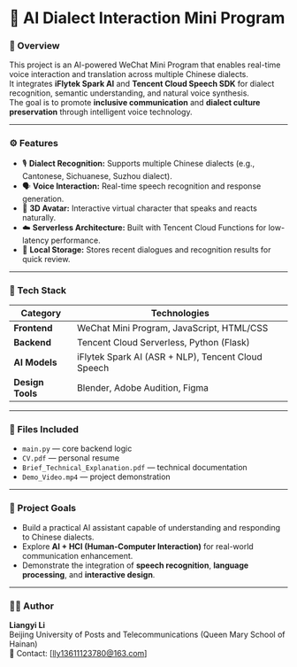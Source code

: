 # 🤖 AI Dialect Interaction Mini Program  

### 🧠 Overview  
This project is an AI-powered WeChat Mini Program that enables real-time voice interaction and translation across multiple Chinese dialects.  
It integrates **iFlytek Spark AI** and **Tencent Cloud Speech SDK** for dialect recognition, semantic understanding, and natural voice synthesis.  
The goal is to promote **inclusive communication** and **dialect culture preservation** through intelligent voice technology.

---

### ⚙️ Features  
- 🎙️ **Dialect Recognition:** Supports multiple Chinese dialects (e.g., Cantonese, Sichuanese, Suzhou dialect).  
- 🗣️ **Voice Interaction:** Real-time speech recognition and response generation.  
- 🧍 **3D Avatar:** Interactive virtual character that speaks and reacts naturally.  
- ☁️ **Serverless Architecture:** Built with Tencent Cloud Functions for low-latency performance.  
- 💾 **Local Storage:** Stores recent dialogues and recognition results for quick review.  

---

### 🧩 Tech Stack  
| Category | Technologies |
|-----------|--------------|
| **Frontend** | WeChat Mini Program, JavaScript, HTML/CSS |
| **Backend** | Tencent Cloud Serverless, Python (Flask) |
| **AI Models** | iFlytek Spark AI (ASR + NLP), Tencent Cloud Speech |
| **Design Tools** | Blender, Adobe Audition, Figma |

---

### 📂 Files Included  
- `main.py` — core backend logic  
- `CV.pdf` — personal resume  
- `Brief_Technical_Explanation.pdf` — technical documentation  
- `Demo_Video.mp4` — project demonstration  

---

### 🎯 Project Goals  
- Build a practical AI assistant capable of understanding and responding to Chinese dialects.  
- Explore **AI + HCI (Human-Computer Interaction)** for real-world communication enhancement.  
- Demonstrate the integration of **speech recognition**, **language processing**, and **interactive design**.  

---

### 👨‍💻 Author  
**Liangyi Li**  
Beijing University of Posts and Telecommunications (Queen Mary School of Hainan)  
📧 Contact: [lly13611123780@163.com]  
